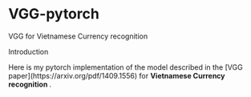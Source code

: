 # VGG-pytorch
VGG for Vietnamese Currency recognition

<p> Introduction </p>  
Here is my pytorch implementation of the model described in the [VGG paper](https://arxiv.org/pdf/1409.1556) for <b> Vietnamese Currency recognition </b>.

